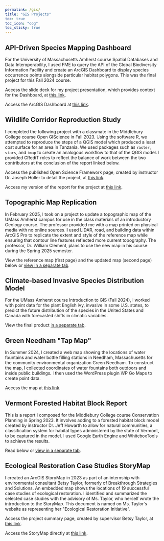 ```yaml
---
permalink: /gis/
title: "GIS Projects"
toc: true
toc_icon: "cog"
toc_sticky: true
---
```


## API-Driven Species Mapping Dashboard
For the University of Massachusetts Amherst course Spatial Databases and Data Interoperability, I used FME to query the API of the Global Biodiversity Information Facility and create an ArcGIS Dashboard to display species occurrence points alongside particular habitat polygons. This was the final project for this Fall 2024 course.

Access the slide deck for my project presentation, which provides context for the Dashboard, at [this link](https://docs.google.com/presentation/d/1e401MNrQEXoiQ87XqHtF_dQwKDQtLZwugDnEcMgBmyU/edit?usp=sharing).

Access the ArcGIS Dashboard at [this link](https://umass-amherst.maps.arcgis.com/apps/dashboards/cc6840291af544c48a949ef95d18e95a).

## Wildlife Corridor Reproduction Study  
I completed the following project with a classmate in the Middlebury College course Open GIScience in Fall 2023. Using the software R, we attempted to reproduce the steps of a QGIS model which produced a least cost surface for an area in Tanzania. We used packages such as `raster`, `stars`, and `tmap` to create an analogous workflow to that of the QGIS model. I provided CRediT roles to reflect the balance of work between the two contributors at the conclusion of the report linked below.  

Access the published Open Science Framework page, created by instructor Dr. Joseph Holler to detail the project, at [this link](https://osf.io/djp97/).  

Access my version of the report for the project at [this link](https://andya17.github.io/geog323-wildlife-corridor/).  

## Topographic Map Replication

In February 2025, I took on a project to update a topographic map of the UMass Amherst campus for use in the class materials of an introductory Geology course. The professor provided me with a map printed on physical media with no online sources. I used LiDAR, road, and building data within ArcGIS Pro to replicate the extent and style of the reference map while ensuring that contour line features reflected more current topography. The professor, Dr. William Clement, plans to use the new map in his course during the Spring 2025 semester.

View the reference map (first page) and the updated map (second page) below or [view in a separate tab](https://andya17.github.io/_pages/pdfs/Topographic-Map-UMass-Comparison.pdf).

<object data="https://andya17.github.io/_pages/pdfs/Topographic-Map-UMass-Comparison.pdf" type="application/pdf" width="100%" height="100%" zoom="50%"></object> 


## Climate-based Invasive Species Distribution Model
For the UMass Amherst course Introduction to GIS (Fall 2024), I worked with point data for the plant English Ivy, invasive in some U.S. states, to predict the future distribution of the species in the United States and Canada with forecasted shifts in climatic variables.

View the final product [in a separate tab](https://drive.google.com/file/d/1Lri3uqu52yh7oQzEAYZCyndX-f7S0dtb/view?usp=sharing).    


## Green Needham "Tap Map"  
In Summer 2024, I created a web map showing the locations of water fountains and water bottle filling stations in Needham, Massachusetts for the community environmental organization Green Needham. To construct the map, I collected coordinates of water fountains both outdoors and inside public buildings. I then used the 
WordPress plugin WP Go Maps to create point data.

Access the map at [this link](https://www.greenneedham.org/blog/tap-map/).  

## Vermont Forested Habitat Block Report   
This is a report I composed for the Middlebury College course Conservation Planning in Spring 2023. It involves adding to a forested habitat block model created by instructor Dr. Jeff Howarth to allow for natural communities, a classification system for habitat types administered by the state of Vermont, to be captured in the model. I used Google Earth Engine and WhiteboxTools to achieve the results.  

Read below or [view in a separate tab](https://andya17.github.io/_pages/pdfs/GEOG310_Report_3.pdf).    

<object data="https://andya17.github.io/_pages/pdfs/GEOG310_Report_3.pdf" type="application/pdf" width="100%" height="100%"></object>  

## Ecological Restoration Case Studies StoryMap  
I created an ArcGIS StoryMap in 2023 as part of an internship with environmental consultant Betsy Taylor, formerly of Breakthrough Strategies and Solutions. An embedded map shows the locations of 19 successful case studies of ecological restoration. I identified and summarized the selected case studies with the advisory of Ms. Taylor, who herself wrote the introduction to the StoryMap. This document is named on Ms. Taylor's website as representing her "Ecological Restoration Initiative".  

Access the project summary page, created by supervisor Betsy Taylor, at [this link](https://www.betsytaylor.com/strategic-initiatives-case-studies/advancing-ecological-restoration).  

Access the StoryMap directly at [this link](https://storymaps.arcgis.com/stories/46bd378112e649c793d9af76f59d5ced).  